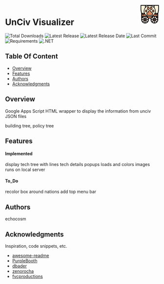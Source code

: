 <a href="[KittyKaravans](https://github.com/echocosm/KittyKaravans)/">
    <img src="https://github.com/echocosm/KittyKaravans/blob/2bbb12bd29ceef793c3a4d57c6738302ebf2bc6a/wagon.png" alt="Karavan logo" title="KittyKaravans" align="right" height="60" />
</a>

# UnCiv Visualizer
![Total Downloads](https://img.shields.io/github/downloads/echocosm/Unciv-Visualizer/total.svg?style=for-the-badge)
![Latest Release](https://img.shields.io/github/release/echocosm/Unciv-Visualizer.svg?style=for-the-badge)
![Latest Release Date](https://img.shields.io/github/release-date/echocosm/Unciv-Visualizer.svg?style=for-the-badge)
![Last Commit](https://img.shields.io/github/last-commit/echocosm/Unciv-Visualizer.svg?style=for-the-badge)
![Requirements](https://img.shields.io/badge/Python-310-blue?style=for-the-badge)
![.NET](https://img.shields.io/badge/.NET-6.0%2C%207.0%2C%208.0%2C%209.0-512BD4?style=for-the-badge)


## Table Of Content
- [Overview](#overview)
- [Features](#features)
- [Authors](#authors)
- [Acknowledgments](#acknowledgments)

## Overview

Google Apps Script HTML wrapper to display the information from unciv JSON files

building tree, policy tree

## Features

#### Implemented

display tech tree with lines
tech details popups
loads and colors images
runs on local server

#### To_Do

recolor box around nations
add top menu bar

## Authors

echocosm

## Acknowledgments

Inspiration, code snippets, etc.
* [awesome-readme](https://github.com/matiassingers/awesome-readme)
* [PurpleBooth](https://gist.github.com/PurpleBooth/109311bb0361f32d87a2)
* [dbader](https://github.com/dbader/readme-template)
* [zenorocha](https://gist.github.com/zenorocha/4526327)
* [fvcproductions](https://gist.github.com/fvcproductions/1bfc2d4aecb01a834b46)
